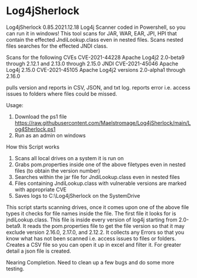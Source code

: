 # Log4jSherlock
Log4jSherlock 0.85.2021.12.18
Log4j Scanner coded in Powershell, so you can run it in windows! This tool scans for JAR, WAR, EAR, JPI, HPI that contain the effected JndiLookup.class even in nested files.
Scans nested files searches for the effected JNDI class.

Scans for the following CVEs
CVE-2021-44228 Apache Log4j2 2.0-beta9 through 2.12.1 and 2.13.0 through 2.15.0 JNDI 
CVE-2021-45046 Apache Log4j 2.15.0 
CVE-2021-45105 Apache Log4j2 versions 2.0-alpha1 through 2.16.0

pulls version and reports in CSV, JSON, and txt log.
reports error i.e. access issues to folders where files could be missed.

Usage:
1. Download the ps1 file https://raw.githubusercontent.com/Maelstromage/Log4jSherlock/main/Log4Sherlock.ps1
2. Run as an admin on windows

How this Script works

1. Scans all local drives on a system it is run on
2. Grabs pom.properties inside one of the above filetypes even in nested files (to obtain the version number)
3. Searches within the jar file for JndiLookup.class even in nested files
4. Files containing JndiLookup.class with vulnerable versions are marked with appropriate CVE
5. Saves logs to C:\Log4jSherlock on the SystemDrive

This script starts scanning drives, once it comes upon one of the above file types it checks for file names inside the file. The first file it looks for is jndiLookup.class. This file is inside every version of log4j starting from 2.0-beta9. It reads the pom.properties file to get the file version so that it may exclude version 2.16.0, 2.17.0, and 2.12.2. It collects any Errors so that you know what has not been scanned i.e. access issues to files or folders. Creates a CSV file so you can open it up in excel and filter it. For greater detail a json file is created.

Nearing Completion. Need to clean up a few bugs and do some more testing.


